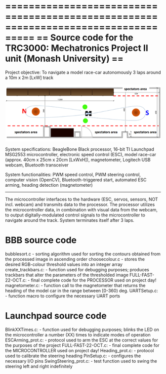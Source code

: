 ===================================================================================
== Source code for the TRC3000: Mechatronics Project II unit (Monash University) ==
===================================================================================

Project objective: 
To navigate a model race-car autonomously 3 laps around a 10m x 2m [LxW] track

![Diagram of course track](TRACK.png)

System specifications: 
BeagleBone Black processor, 16-bit TI Launchpad MSG2553 microcontroller, electronic speed control (ESC), model race-car (approx. 40cm x 25cm x 20cm [LxWxH]), magnetometer, Logitech USB webcam, Bluetooth transceiver

System functionalities: 
PWM speed control, PWM steering control, computer vision (OpenCV), Bluetooth-triggered start, automated ESC arming, heading detection (magnetometer)

-----------------------------------------------------------------------------------
The microcontroller interfaces to the hardware (ESC, servos, sensors, NOT incl. webcam) and transmits data to the processor. The processor utilizes the microcontroller data, in combination with visual data from the webcam, to output digitally-modulated control signals to the microcontroller to navigate around the track. System terminates itself after 3 laps.

BBB source code
===============
bubblesort.c
	- sorting algorithm used for sorting the contours obtained from the processed image in ascending order
choosecolour.c
	- stores the desired RGB-colour threshold values into an integer array
create_trackbars.c:
	- function used for debugging purposes; produces trackbars that alter the parameters of the thresholded image
FULL-FAST-22-OCT.c:
	- final complete code for the PROCESSOR used on project day!
magnetometer.c:
	- function call to the magnetometer that returns the heading of the model car in the range between [0-360) deg.
UARTSetup.c:
	- function macro to configure the necessary UART ports

Launchpad source code
=====================
BlinkXXTimes.c:
	- function used for debugging purposes; blinks the LED on the microcontroller a number (XX) times to indicate modes of operation
ESCArming_prot.c:
	- protocol used to arm the ESC at the correct values for the purposes of the project
FULL-FAST-22-OCT.c:
	- final complete code for the MICROCONTROLLER used on project day!
Heading_prot.c:
	- protocol used to calibrate the steering heading
PinSetup.c:
	- configures the necessary I/O pins
SwingSteering_prot.c:
	- test function used to swing the steering left and right indefinitely
